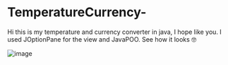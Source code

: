 # TemperatureCurrency-
Hi this is my temperature and currency converter in java, I hope like you. I used JOptionPane for the view and JavaPOO. See how it looks 🤓

![image](https://github.com/Diana020828/TemperatureCurrency-/assets/114787151/c039ea77-5e4f-4f27-85d1-1ad55b174dc9)

